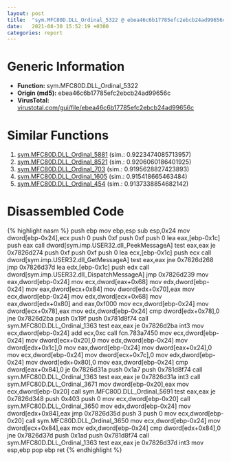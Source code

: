 ```yaml
---
layout: post
title:  "sym.MFC80D.DLL_Ordinal_5322 @ ebea46c6b17785efc2ebcb24ad99656c"
date:   2021-08-30 15:52:19 +0300
categories: report
---
```


# Generic Information
- **Function:** sym.MFC80D.DLL\_Ordinal\_5322
- **Origin (md5):** ebea46c6b17785efc2ebcb24ad99656c
- **VirusTotal:** [virustotal.com/gui/file/ebea46c6b17785efc2ebcb24ad99656c][virustotal_ref]



# Similar Functions

1. [sym.MFC80D.DLL\_Ordinal\_5881][similar_1_ref] (sim.: 0.9223474085713957)
2. [sym.MFC80D.DLL\_Ordinal\_8521][similar_2_ref] (sim.: 0.9206060186401925)
3. [sym.MFC80D.DLL\_Ordinal\_703][similar_3_ref] (sim.: 0.9195628827423893)
4. [sym.MFC80D.DLL\_Ordinal\_1605][similar_4_ref] (sim.: 0.915418665463484)
5. [sym.MFC80D.DLL\_Ordinal\_454][similar_5_ref] (sim.: 0.9137338854682142)


# Disassembled Code

{% highlight nasm %}
push ebp
mov ebp,esp
sub esp,0x24
mov dword[ebp-0x24],ecx
push 0
push 0xf
push 0xf
push 0
lea eax,[ebp-0x1c]
push eax
call dword[sym.imp.USER32.dll_PeekMessageA]
test eax,eax
je 0x7826d274
push 0xf
push 0xf
push 0
lea ecx,[ebp-0x1c]
push ecx
call dword[sym.imp.USER32.dll_GetMessageA]
test eax,eax
jne 0x7826d268
jmp 0x7826d37d
lea edx,[ebp-0x1c]
push edx
call dword[sym.imp.USER32.dll_DispatchMessageA]
jmp 0x7826d239
mov eax,dword[ebp-0x24]
mov ecx,dword[eax+0x68]
mov edx,dword[ebp-0x24]
mov eax,dword[ecx+0x84]
mov dword[edx+0x70],eax
mov ecx,dword[ebp-0x24]
mov edx,dword[ecx+0x68]
mov eax,dword[edx+0x80]
and eax,0xf000
mov ecx,dword[ebp-0x24]
mov dword[ecx+0x78],eax
mov edx,dword[ebp-0x24]
cmp dword[edx+0x78],0
jne 0x7826d2ba
push 0x19f
push 0x781d8f74
call sym.MFC80D.DLL_Ordinal_1363
test eax,eax
je 0x7826d2ba
int3 
mov ecx,dword[ebp-0x24]
add ecx,0xc
call fcn.783a7450
mov ecx,dword[ebp-0x24]
mov dword[ecx+0x20],0
mov edx,dword[ebp-0x24]
mov dword[edx+0x1c],0
mov eax,dword[ebp-0x24]
mov dword[eax+0x24],0
mov ecx,dword[ebp-0x24]
mov dword[ecx+0x7c],0
mov edx,dword[ebp-0x24]
mov dword[edx+0x80],0
mov eax,dword[ebp-0x24]
cmp dword[eax+0x84],0
je 0x7826d31a
push 0x1a7
push 0x781d8f74
call sym.MFC80D.DLL_Ordinal_1363
test eax,eax
je 0x7826d31a
int3 
call sym.MFC80D.DLL_Ordinal_3671
mov dword[ebp-0x20],eax
mov ecx,dword[ebp-0x20]
call sym.MFC80D.DLL_Ordinal_5691
test eax,eax
je 0x7826d348
push 0x403
push 0
mov ecx,dword[ebp-0x20]
call sym.MFC80D.DLL_Ordinal_3650
mov edx,dword[ebp-0x24]
mov dword[edx+0x84],eax
jmp 0x7826d35d
push 3
push 0
mov ecx,dword[ebp-0x20]
call sym.MFC80D.DLL_Ordinal_3650
mov ecx,dword[ebp-0x24]
mov dword[ecx+0x84],eax
mov edx,dword[ebp-0x24]
cmp dword[edx+0x84],0
jne 0x7826d37d
push 0x1ad
push 0x781d8f74
call sym.MFC80D.DLL_Ordinal_1363
test eax,eax
je 0x7826d37d
int3 
mov esp,ebp
pop ebp
ret 
{% endhighlight %}


[similar_1_ref]: /report/sym.MFC80D.DLL_Ordinal_5881@ebea46c6b17785efc2ebcb24ad99656c
[similar_2_ref]: /report/sym.MFC80D.DLL_Ordinal_8521@ebea46c6b17785efc2ebcb24ad99656c
[similar_3_ref]: /report/sym.MFC80D.DLL_Ordinal_703@ebea46c6b17785efc2ebcb24ad99656c
[similar_4_ref]: /report/sym.MFC80D.DLL_Ordinal_1605@ebea46c6b17785efc2ebcb24ad99656c
[similar_5_ref]: /report/sym.MFC80D.DLL_Ordinal_454@ebea46c6b17785efc2ebcb24ad99656c
[virustotal_ref]: https://www.virustotal.com/gui/file/ebea46c6b17785efc2ebcb24ad99656c